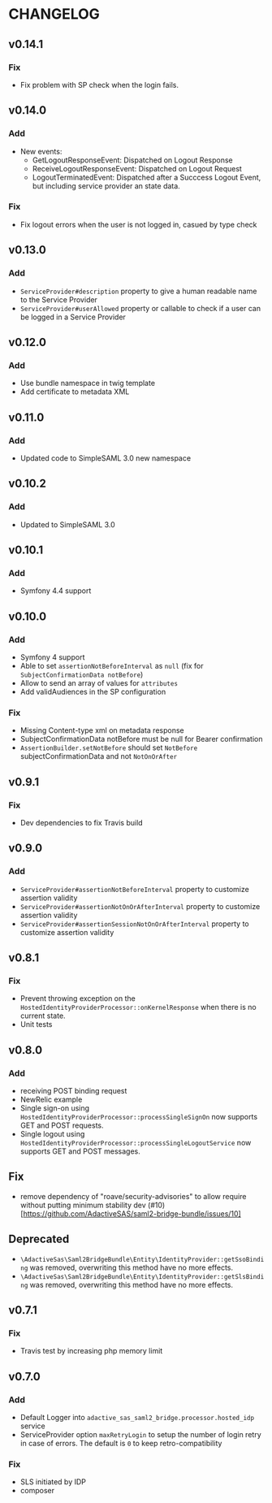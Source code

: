 # CHANGELOG

## v0.14.1
### Fix
  - Fix problem with SP check when the login fails.

## v0.14.0
### Add
  - New events:
     - GetLogoutResponseEvent: Dispatched on Logout Response
    - ReceiveLogoutResponseEvent: Dispatched on Logout Request
    - LogoutTerminatedEvent: Dispatched after a Succcess Logout Event, but including service provider an state data.

### Fix
  - Fix logout errors when the user is not logged in, casued by type check

## v0.13.0
### Add
  - `ServiceProvider#description` property to give a human readable name to the Service Provider
  - `ServiceProvider#userAllowed` property or callable to check if a user can be logged in a Service Provider
  
## v0.12.0
### Add
  - Use bundle namespace in twig template
  - Add certificate to metadata XML
  
## v0.11.0
### Add
  - Updated code to SimpleSAML 3.0 new namespace
  
## v0.10.2
### Add
  - Updated to SimpleSAML 3.0
 
## v0.10.1
### Add
  - Symfony 4.4 support
  
## v0.10.0
### Add
  - Symfony 4 support
  - Able to set `assertionNotBeforeInterval` as `null` (fix for `SubjectConfirmationData notBefore`)
  - Allow to send an array of values for `attributes`
  - Add validAudiences in the SP configuration

### Fix
  - Missing Content-type xml on metadata response
  - SubjectConfirmationData notBefore must be null for Bearer confirmation
  - `AssertionBuilder.setNotBefore` should set `NotBefore` subjectConfirmationData and not `NotOnOrAfter`

## v0.9.1

### Fix
  - Dev dependencies to fix Travis build

## v0.9.0

### Add
  - `ServiceProvider#assertionNotBeforeInterval` property to customize assertion validity
  - `ServiceProvider#assertionNotOnOrAfterInterval` property to customize assertion validity
  - `ServiceProvider#assertionSessionNotOnOrAfterInterval` property to customize assertion validity

## v0.8.1

### Fix
  - Prevent throwing exception on the `HostedIdentityProviderProcessor::onKernelResponse` when there is no current state.
  - Unit tests

## v0.8.0

### Add
  - receiving POST binding request
  - NewRelic example
  - Single sign-on using `HostedIdentityProviderProcessor::processSingleSignOn` now supports GET and POST requests.
  - Single logout using `HostedIdentityProviderProcessor::processSingleLogoutService` now supports GET and POST messages.
  
## Fix
  - remove dependency of "roave/security-advisories" to allow require without putting minimum stability dev (#10)[https://github.com/AdactiveSAS/saml2-bridge-bundle/issues/10]
  
## Deprecated
  - `\AdactiveSas\Saml2BridgeBundle\Entity\IdentityProvider::getSsoBinding` was removed, overwriting this method have no
more effects.
  - `\AdactiveSas\Saml2BridgeBundle\Entity\IdentityProvider::getSlsBinding` was removed, overwriting this method have no
more effects.
  
## v0.7.1

### Fix
  - Travis test by increasing php memory limit

## v0.7.0

### Add
  - Default Logger into `adactive_sas_saml2_bridge.processor.hosted_idp` service
  - ServiceProvider option `maxRetryLogin` to setup the number of login retry in case of errors. The default is `0` to 
  keep retro-compatibility

### Fix
  - SLS initiated by IDP
  - composer 

